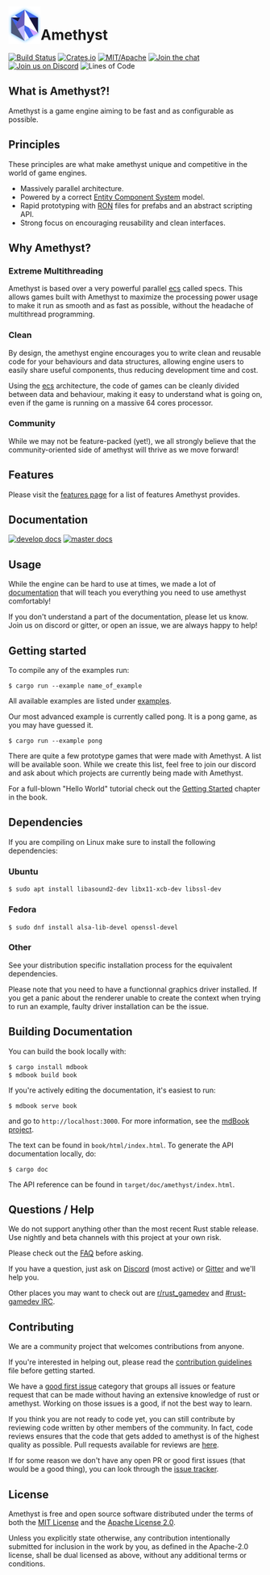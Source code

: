 <img align="left" width="64px" src="book/src/images/amethyst_thumb.png" />

# Amethyst

[![Build Status][s1]][tc] [![Crates.io][s2]][ci] [![MIT/Apache][s3]][li] [![Join the chat][s4]][gc] [![Join us on Discord][s5]][di] ![Lines of Code][s6]

[s1]: https://travis-ci.org/amethyst/amethyst.svg?branch=master
[s2]: https://img.shields.io/crates/v/amethyst.svg
[s3]: https://img.shields.io/badge/license-MIT%2FApache-blue.svg
[s4]: https://badges.gitter.im/amethyst/general.svg
[s5]: https://img.shields.io/discord/425678876929163284.svg?logo=discord
[s6]: https://tokei.rs/b1/github/amethyst/amethyst?category=code
[tc]: https://travis-ci.org/amethyst/amethyst/
[ci]: https://crates.io/crates/amethyst/
[li]: COPYING
[gc]: https://gitter.im/orgs/amethyst/rooms
[di]: https://discord.gg/GnP5Whs

## What is Amethyst?!

Amethyst is a game engine aiming to be fast and as configurable as possible.

## Principles

These principles are what make amethyst unique and competitive in the world of game engines.

* Massively parallel architecture.
* Powered by a correct [Entity Component System][ecs] model.
* Rapid prototyping with [RON][ron] files for prefabs and an abstract scripting API.
* Strong focus on encouraging reusability and clean interfaces.

[ecs]: https://en.wikipedia.org/wiki/Entity–component–system
[ron]: https://github.com/ron-rs/ron

## Why Amethyst?

### Extreme Multithreading

Amethyst is based over a very powerful parallel [ecs] called specs.
This allows games built with Amethyst to maximize the processing power usage to make it run as smooth and as fast as possible, without the headache of multithread programming.

### Clean

By design, the amethyst engine encourages you to write clean and reusable code for your behaviours and data structures, allowing engine users to easily
share useful components, thus reducing development time and cost.

Using the [ecs] architecture, the code of games can be cleanly divided between data and behaviour, making it easy to understand what is going on,
even if the game is running on a massive 64 cores processor.

### Community

While we may not be feature-packed (yet!), we all strongly believe that the community-oriented side of amethyst will thrive as we move forward!

## Features

Please visit the [features page][feat] for a list of features Amethyst provides.

[feat]: docs/FEATURES.md

## Documentation

[![develop docs][adb1]][ad1] [![master docs][adb2]][ad2]

[adb1]: https://img.shields.io/badge/docs-develop-blue.svg
[adb2]: https://img.shields.io/badge/docs-master-blue.svg
[ad1]: https://www.amethyst.rs/doc/develop/doc/amethyst/index.html
[ad2]: https://www.amethyst.rs/doc/master/doc/amethyst/index.html

## Usage

While the engine can be hard to use at times, we made a lot of [documentation][bk] that will teach you everything you need to use amethyst comfortably!

If you don't understand a part of the documentation, please let us know. Join us on discord or gitter, or open an issue, we are always happy to help!

[bk]: https://www.amethyst.rs/book/master/

## Getting started

To compile any of the examples run:

```
$ cargo run --example name_of_example
```

All available examples are listed under [examples][ex].

Our most advanced example is currently called pong. It is a pong game, as you may have guessed it.

```
$ cargo run --example pong
```

There are quite a few prototype games that were made with Amethyst. A list will be available soon.
While we create this list, feel free to join our discord and ask about which projects are currently being made with Amethyst.

For a full-blown "Hello World" tutorial check out the [Getting Started][gs] chapter
in the book.

[ex]: examples/
[gs]: https://www.amethyst.rs/book/master/

## Dependencies

If you are compiling on Linux make sure to install the following dependencies:

### Ubuntu

```
$ sudo apt install libasound2-dev libx11-xcb-dev libssl-dev
```

### Fedora

```
$ sudo dnf install alsa-lib-devel openssl-devel
```

### Other

See your distribution specific installation process for the equivalent dependencies.

Please note that you need to have a functionnal graphics driver installed.
If you get a panic about the renderer unable to create the context when trying to run an example,
faulty driver installation can be the issue.

## Building Documentation

You can build the book locally with:

```
$ cargo install mdbook
$ mdbook build book
```

If you're actively editing the documentation, it's easiest to run:

```
$ mdbook serve book
```

and go to `http://localhost:3000`. For more information, see the [mdBook project](https://github.com/rust-lang-nursery/mdBook).

The text can be found in `book/html/index.html`. To generate the API
documentation locally, do:

```
$ cargo doc
```

The API reference can be found in `target/doc/amethyst/index.html`.

## Questions / Help

We do not support anything other than the most recent Rust stable release. Use nightly and beta channels with this project at your own risk.

Please check out the [FAQ][faq] before asking.

If you have a question, just ask on [Discord][di] (most active) or [Gitter][gt] and we'll help you.

Other places you may want to check out are [r/rust_gamedev][rg] and [#rust-gamedev IRC][irc].

[faq]: https://github.com/amethyst/amethyst/wiki/Frequently-Asked-Questions
[gt]: https://gitter.im/amethyst/general
[di]: https://discord.gg/GnP5Whs
[rg]: https://www.reddit.com/r/rust_gamedev/
[irc]: https://botbot.me/mozilla/rust-gamedev/

## Contributing

We are a community project that welcomes contributions from anyone.

If you're interested in helping out, please read the [contribution guidelines][cm]
file before getting started.

We have a [good first issue][gfi] category that groups all issues or feature request
that can be made without having an extensive knowledge of rust or amethyst.
Working on those issues is a good, if not the best way to learn.

If you think you are not ready to code yet, you can still contribute by reviewing code written by other members of the community.
In fact, code reviews ensures that the code that gets added to amethyst is of the highest quality as possible.
Pull requests available for reviews are [here][pr].

If for some reason we don't have any open PR or good first issues (that would be a good thing),
you can look through the [issue tracker][it].

[cm]: docs/CONTRIBUTING.md
[pr]: https://github.com/amethyst/amethyst/projects
[it]: https://github.com/amethyst/amethyst/issues
[gfi]: https://github.com/amethyst/amethyst/issues?q=is%3Aissue+is%3Aopen+label%3A%22good+first+issue%22

## License

Amethyst is free and open source software distributed under the terms of both
the [MIT License][lm] and the [Apache License 2.0][la].

[lm]: docs/LICENSE-MIT
[la]: docs/LICENSE-APACHE

Unless you explicitly state otherwise, any contribution intentionally submitted
for inclusion in the work by you, as defined in the Apache-2.0 license, shall be
dual licensed as above, without any additional terms or conditions.
